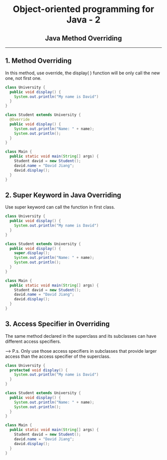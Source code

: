 <center> 
<h1>Object-oriented programming for Java - 2</h1> 
<h2>Java Method Overriding</h2>
</center>


---

## 1. Method Overriding

In this method, use override, the display( ) function will be only call the new one, not first one.

```java
class University {
  public void display() {
    System.out.println("My name is David")
  }
}

class Student extends University {
  @Override
  public void display() {
    System.out.println("Name: " + name);
    System.out.println();
  }
}

class Main {
  public static void main(String[] args) {
    Student david = new Student();
    david.name = "David Jiang";
    david.display();
  }
}
```



## 2. Super Keyword in Java Overriding

Use super keyword can call the function in first class.

```java
class University {
  public void display() {
    System.out.println("My name is David")
  }
}

class Student extends University {
  public void display() {
    super.display();
    System.out.println("Name: " + name);
    System.out.println();
  }
}

class Main {
  public static void main(String[] args) {
    Student david = new Student();
    david.name = "David Jiang";
    david.display();
  }
}
```



## 3. Access Specifier in Overriding

The same method declared in the superclass and its subclasses can have different access specifiers.

--> P.s. Only use those access specifiers in subclasses that provide larger access than the access specifier of the superclass.

```java
class University {
  protected void display() {
    System.out.println("My name is David")
  }
}

class Student extends University {
  public void display() {
    System.out.println("Name: " + name);
    System.out.println();
  }
}

class Main {
  public static void main(String[] args) {
    Student david = new Student();
    david.name = "David Jiang";
    david.display();
  }
}
```









